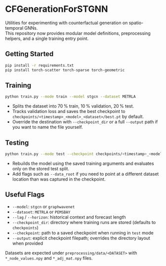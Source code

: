 # CFGenerationForSTGNN

Utilities for experimenting with counterfactual generation on spatio-temporal GNNs.  
This repository now provides modular model definitions, preprocessing helpers, and a single training entry point.

## Getting Started

```bash
pip install -r requirements.txt
pip install torch-scatter torch-sparse torch-geometric
```

## Training

```bash
python train.py --mode train --model stgcn --dataset METRLA
```

- Splits the dataset into 70 % train, 10 % validation, 20 % test.
- Tracks validation loss and saves the best checkpoint to `checkpoints/<timestamp>_<model>_<dataset>/best.pt` by default.
- Override the destination with `--checkpoint_dir` or a full `--output` path if you want to name the file yourself.

## Testing

```bash
python train.py --mode test --checkpoint checkpoints/<timestamp>_<model>_<dataset>/best.pt
```

- Rebuilds the model using the saved training arguments and evaluates only on the stored test split.
- Add flags such as `--data_root` if you need to point at a different dataset location than was captured in the checkpoint.

## Useful Flags

- `--model`: `stgcn` or `graphwavenet`
- `--dataset`: `METRLA` or `PEMSBAY`
- `--lag` / `--horizon`: historical context and forecast length
- `--checkpoint_dir`: directory where training runs are stored (defaults to `checkpoints`)
- `--checkpoint`: path to a saved checkpoint when running in `test` mode
- `--output`: explicit checkpoint filepath; overrides the directory layout when provided

Datasets are expected under `preprocessing/data/<DATASET>` with `*_node_values.npy` and `*_adj_mat.npy` files. 
